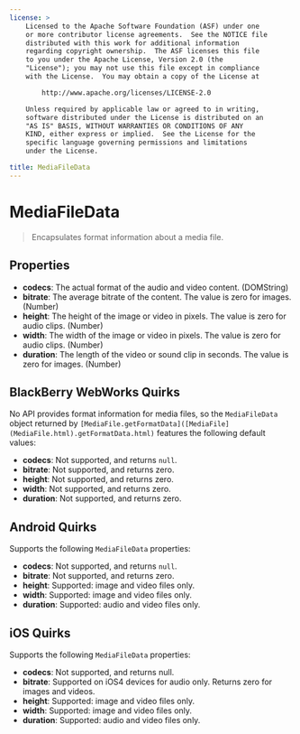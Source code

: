 ```yaml
---
license: >
    Licensed to the Apache Software Foundation (ASF) under one
    or more contributor license agreements.  See the NOTICE file
    distributed with this work for additional information
    regarding copyright ownership.  The ASF licenses this file
    to you under the Apache License, Version 2.0 (the
    "License"); you may not use this file except in compliance
    with the License.  You may obtain a copy of the License at

        http://www.apache.org/licenses/LICENSE-2.0

    Unless required by applicable law or agreed to in writing,
    software distributed under the License is distributed on an
    "AS IS" BASIS, WITHOUT WARRANTIES OR CONDITIONS OF ANY
    KIND, either express or implied.  See the License for the
    specific language governing permissions and limitations
    under the License.

title: MediaFileData
---
```


MediaFileData
=============

> Encapsulates format information about a media file.

Properties
----------

- __codecs__: The actual format of the audio and video content. (DOMString)
- __bitrate__: The average bitrate of the content.  The value is zero for images. (Number)
- __height__: The height of the image or video in pixels. The value is zero for audio clips. (Number)
- __width__: The width of the image or video in pixels. The value is zero for audio clips. (Number)
- __duration__: The length of the video or sound clip in seconds. The value is zero for images. (Number)

BlackBerry WebWorks Quirks
--------------------------

No API provides format information for media files, so the
`MediaFileData` object returned by `[MediaFile.getFormatData]([MediaFile](MediaFile.html).getFormatData.html)` features
the following default values:

- __codecs__: Not supported, and returns `null`.
- __bitrate__: Not supported, and returns zero.
- __height__: Not supported, and returns zero.
- __width__: Not supported, and returns zero.
- __duration__: Not supported, and returns zero.

Android Quirks
--------------
Supports the following `MediaFileData` properties:

- __codecs__: Not supported, and returns `null`.
- __bitrate__: Not supported, and returns zero.
- __height__: Supported: image and video files only.
- __width__: Supported: image and video files only.
- __duration__: Supported: audio and video files only.

iOS Quirks
----------
Supports the following `MediaFileData` properties:

- __codecs__: Not supported, and returns null.
- __bitrate__: Supported on iOS4 devices for audio only. Returns zero for images and videos.
- __height__: Supported: image and video files only.
- __width__: Supported: image and video files only.
- __duration__: Supported: audio and video files only.